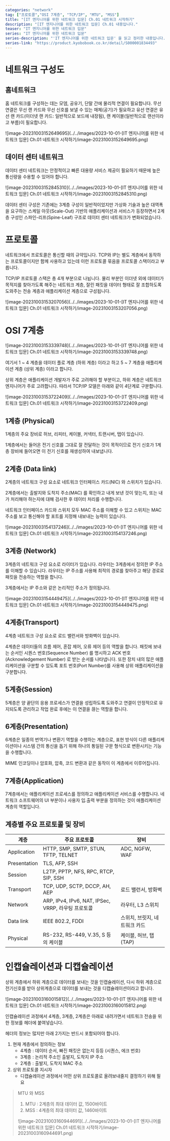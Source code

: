 ```yaml
---
categories: "network"
tag: ["프로토콜","OSI 7계층", "TCP/IP", "MTU", "MSS"]
title: "[IT 엔지니어를 위한 네트워크 입문] Ch.01 네트워크 시작하기"
description: "[IT 엔지니어를 위한 네트워크 입문] Ch.01 내용입니다."
teaser: "IT 엔지니어를 위한 네트워크 입문"
series: "IT 엔지니어를 위한 네트워크 입문"
series-description: "'IT 엔지니어를 위한 네트워크 입문' 을 읽고 정리한 내용입니다."
series-link: "https://product.kyobobook.co.kr/detail/S000001834493"
---
```


# 네트워크 구성도

## 홈네트워크

홈 네트워크를 구성하는 데는 모뎀, 공유기, 단말 간에 물리적 연결이 필요합니다. 무선 연결은 무선 랜 카드와 무선 신호를 보낼 수 있는 매체(공기)가 필요하고 유선 연결은 유선 랜 카드(이더넷 랜 카드: 일반적으로 보드에 내장됨), 랜 케이블(일반적으로 랜선이라고 부름)이 필요합니다.

![image-20231003152649695](../../images/2023-10-01-[IT 엔지니어를 위한 네트워크 입문] Ch.01 네트워크 시작하기/image-20231003152649695.png)

## 데이터 센터 네트워크

데이터 센터 네트워크는 안정적이고 빠른 대용량 서비스 제공이 필요하기 때문에 높은 통신량을 수용할 수 있어야 합니다.

![image-20231003152845310](../../images/2023-10-01-[IT 엔지니어를 위한 네트워크 입문] Ch.01 네트워크 시작하기/image-20231003152845310.png)

데이터 센터 구성은 기존에는 3계층 구성이 일반적이었지만 가상화 기술과 높은 대역폭을 요구하는 스케일 아웃(Scale-Out) 기반의 애플리케이션과 서비스가 등장하면서 2계층 구성인 스파인-리프(Spine-Leaf) 구조로 데이터 센터 네트워크가 변화되었습니다.

# 프로토콜

네트워크에서 프로토콜은 통신할 때의 규약입니다. TCP와 IP는 별도 계층에서 동작하는 프로토콜이지만 함께 사용하고 있는데 이런 프로토콜 묶음을 프로토콜 스택이라고 부릅니다.

TCP/IP 프로토콜 스택은 총 4개 부분으로 나뉩니다. 물리 부분인 이더넷 외에 데이터가 목적지를 찾아가도록 해주는 네트워크 계층, 잘린 패킷을 데이터 형태로 잘 조합하도록 도와주는 전송 계층과 애플리케이션 계층으로 구성됩니다.

![image-20231003153207056](../../images/2023-10-01-[IT 엔지니어를 위한 네트워크 입문] Ch.01 네트워크 시작하기/image-20231003153207056.png)

# OSI 7계층

![image-20231003153339748](../../images/2023-10-01-[IT 엔지니어를 위한 네트워크 입문] Ch.01 네트워크 시작하기/image-20231003153339748.png)

여기서 1 ~ 4 계층을 데이터 플로 계층 (하위 계층) 이라고 하고 5 ~ 7 계층을 애플리케이션 계층 (상위 계층) 이라고 합니다.

상위 계층은 애플리케이션 개발자가 주로 고려해야 할 부분이고, 하위 계층은 네트워크 엔지니어가 주로 고려합니다. 따라서 TCP/IP 모델은 아래와 같이 4단계로 구분합니다.

![image-20231003153722409](../../images/2023-10-01-[IT 엔지니어를 위한 네트워크 입문] Ch.01 네트워크 시작하기/image-20231003153722409.png)

## 1계층 (Physical)

1계층의 주요 장비로 허브, 리피터, 케이블, 커넥터, 트랜시버, 탭이 있습니다.

1계층에서는 들어온 전기 신호를 그대로 잘 전달하는 것이 목적이므로 전기 신호가 1계층 장비에 들어오면 이 전기 신호를 재생성하여 내보냅니다. 

## 2계층 (Data link)

2계층의 네트워크 구성 요소로 네트워크 인터페이스 카드(NIC) 와 스위치가 있습니다.

2계층에서는 출발지와 도착지 주소(MAC) 를 확인하고 내게 보낸 것이 맞는지, 또는 내가 처리해야 하는지에 대해 검사한 후 데이터 처리를 수행합니다.

네트워크 인터페이스 카드와 스위치 모두 MAC 주소를 이해할 수 있고 스위치는 MAC 주소를 보고 통신해야 할 포트를 지정해 내보내는 능력이 있습니다.

![image-20231003154137246](../../images/2023-10-01-[IT 엔지니어를 위한 네트워크 입문] Ch.01 네트워크 시작하기/image-20231003154137246.png)

## 3계층 (Network)

3계층의 네트워크 구성 요소로 라이터가 있습니다. 라우터는 3계층에서 정의한 IP 주소를 이해할 수 있습니다. 라우터는 IP 주소를 사용해 최적의 경로를 찾아주고 해당 경로로 패킷을 전송하는 역할을 합니다.

3계층에서는 IP 주소와 같은 논리적인 주소가 정의됩니다.

![image-20231003154449475](../../images/2023-10-01-[IT 엔지니어를 위한 네트워크 입문] Ch.01 네트워크 시작하기/image-20231003154449475.png)

## 4계층(Transport)

4계층 네트워크 구성 요소로 로드 밸런서와 방화벽이 있습니다. 

4계층은 데이터들의 흐름 제어, 혼잡 제어, 오류 제어 등의 역할을 합니다. 패킷에 보내는 순서인 시퀀스 번호(Sequence Number) 를 명시하고 ACK 번호(Acknowledgement Number) 로 받는 순서를 나타냅니다. 또한 장치 내의 많은 애플리케이션을 구분할 수 있도록 포트 번호(Port Number)를 사용해 상위 애플리케이션을 구분합니다.

## 5계층(Session)

5계층은 양 끝단의 응용 프로세스가 연결을 성립하도록 도와주고 연결이 안정적으로 유지되도록 관리하고 작업 완료 후에는 이 연결을 끊는 역할을 합니다.

## 6계층(Presentation)

6계층은 일종의 번역기나 변환기 역할을 수행하는 계층으로, 표현 방식이 다른 애플리케이션이나 시스템 간의 통신을 돕기 위해 하나의 통일된 구문 형식으로 변환시키는 기능을 수행합니다.

MIME 인코딩이나 암호화, 압축, 코드 변환과 같은 동작이 이 계층에서 이루어집니다.

## 7계층(Application)

7계층에서는 애플리케이션 프로세스를 정의하고 애플리케이션 서비스를 수행합니다. 네트워크 소프트웨어의 UI 부분이나 사용자 입.출력 부분을 정의하는 것이 애플리케이션 계층의 역할입니다.

## 계층별 주요 프로토콜 및 장비

| 계층         | 주요 프로토콜                                      | 장비                          |
| ------------ | -------------------------------------------------- | ----------------------------- |
| Application  | HTTP, SMP, SMTP, STUN, TFTP, TELNET                | ADC, NGFW, WAF                |
| Presentation | TLS, AFP, SSH                                      |                               |
| Session      | L2TP, PPTP, NFS, RPC, RTCP, SIP, SSH               |                               |
| Transport    | TCP, UDP, SCTP, DCCP, AH, AEP                      | 로드 밸런서, 방화벽           |
| Network      | ARP, IPv4, IPv6, NAT, IPSec, VRRP, 라우팅 프로토콜 | 라우터, L3 스위치             |
| Data link    | IEEE 802.2, FDDI                                   | 스위치, 브릿지, 네트워크 카드 |
| Physical     | RS-232, RS-449, V.35, S 등의 케이블                | 케이블, 허브, 탭(TAP)         |

# 인캡슐레이션과 디캡슐레이션

상위 계층에서 하위 계층으로 데이터를 보내는 것을 인캡슐레이션, 다시 하위 계층으로 전기신호를 받아 상위계층으로 데이터를 보내는 것을 디캡슐레이션이라고 합니다.

![image-20231003160015812](../../images/2023-10-01-[IT 엔지니어를 위한 네트워크 입문] Ch.01 네트워크 시작하기/image-20231003160015812.png)

인캡슐레이션 과정에서 4계층, 3계층, 2계층은 아래로 내려가면서 네트워크 전송을 위한 정보를 헤더에 붙여넣습니다. 

헤더의 정보는 많지만 아래 2가지는 반드시 포함되어야 합니다.

1. 현재 계층에서 정의하는 정보
   - 4계층 : 데이터 순서, 빠진 패킷은 없는지 등등 (시퀀스, 에크 번호)
   - 3계층 : 논리적 주소인 출발지, 도착지 IP 주소
   - 2계층 : 출발지, 도착지 MAC 주소 
2. 상위 프로토콜 지시자
   - 디캡슐레이션 과정에서 어떤 상위 프로토콜로 올려보내줄지 결정하기 위해 필요

> MTU 와 MSS
>
> 1. MTU : 2계층의 최대 데이터 값, 1500바이트
> 2. MSS : 4계층의 최대  데이터 값, 1460바이트
>
> ![image-20231003160944691](../../images/2023-10-01-[IT 엔지니어를 위한 네트워크 입문] Ch.01 네트워크 시작하기/image-20231003160944691.png)